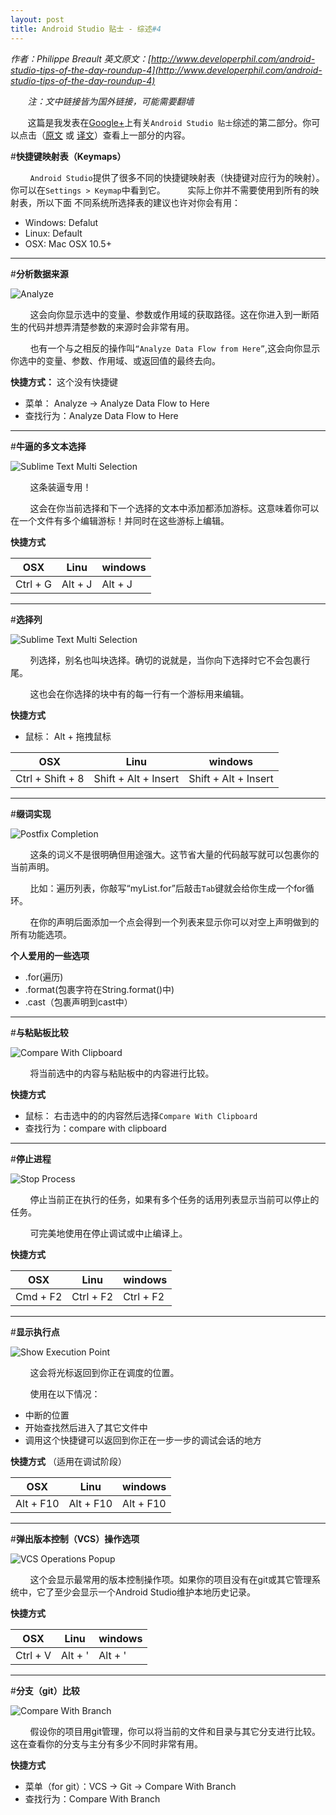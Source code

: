 ```yaml
---
layout: post
title: Android Studio 贴士 - 综述#4
---
```

*作者：Philippe Breault  英文原文：[http://www.developerphil.com/android-studio-tips-of-the-day-roundup-4](http://www.developerphil.com/android-studio-tips-of-the-day-roundup-4)*

*&#160;&#160;&#160;&#160;&#160;&#160;&#160;注：文中链接皆为国外链接，可能需要翻墙*

&#160;&#160;&#160;&#160;&#160;&#160;&#160;这篇是我发表在[Google+](https://plus.google.com/+PhilippeBreault/)上有关`Android Studio 贴士`综述的第二部分。你可以点击（[原文](http://www.developerphil.com/android-studio-tips-of-the-day-roundup-4/) 或 [译文](http://jackie880823.github.io/2016/01/15/Android%20Studio%20Tips%20Of%20the%20Day%20-%20Roundup%20%234/)）查看上一部分的内容。


#**快捷键映射表（Keymaps）**

&#160;&#160;&#160;&#160;&#160;&#160;&#160;&#160;`Android Studio`提供了很多不同的快捷键映射表（快捷键对应行为的映射）。你可以在`Settings > Keymap`中看到它。
&#160;&#160;&#160;&#160;&#160;&#160;&#160;&#160;实际上你并不需要使用到所有的映射表，所以下面
不同系统所选择表的建议也许对你会有用：

* Windows: Defalut
* Linux: Default
* OSX: Mac OSX 10.5+

---

#**分析数据来源**

![Analyze](https://github.com/Jackie880823/Jackie880823.github.io/blob/master/img/android-studio-tips-of-the-day-roundup-4/31-analyzedataflow.gif?raw=true)

&#160;&#160;&#160;&#160;&#160;&#160;&#160;&#160;这会向你显示选中的变量、参数或作用域的获取路径。这在你进入到一断陌生的代码并想弄清楚参数的来源时会非常有用。

&#160;&#160;&#160;&#160;&#160;&#160;&#160;&#160;也有一个与之相反的操作叫`“Analyze Data Flow from Here”`,这会向你显示你选中的变量、参数、作用域、或返回值的最终去向。

**快捷方式：** 这个没有快捷键

* 菜单： Analyze → Analyze Data Flow to Here
* 查找行为：Analyze Data Flow to Here

---

#**牛逼的多文本选择**

![Sublime Text Multi Selection](https://github.com/Jackie880823/Jackie880823.github.io/blob/master/img/android-studio-tips-of-the-day-roundup-4/32-multiselection.gif?raw=true)

&#160;&#160;&#160;&#160;&#160;&#160;&#160;&#160;这条装逼专用！

&#160;&#160;&#160;&#160;&#160;&#160;&#160;&#160;这会在你当前选择和下一个选择的文本中添加都添加游标。这意味着你可以在一个文件有多个编辑游标！并同时在这些游标上编辑。

**快捷方式**

|    OSX   |   Linu  | windows |
|----------|---------|---------|
| Ctrl + G | Alt + J | Alt + J |

---

#**选择列**

![Sublime Text Multi Selection](https://github.com/Jackie880823/Jackie880823.github.io/blob/master/img/android-studio-tips-of-the-day-roundup-4/33-columnselection.gif?raw=true)

&#160;&#160;&#160;&#160;&#160;&#160;&#160;&#160;列选择，别名也叫块选择。确切的说就是，当你向下选择时它不会包裹行尾。

&#160;&#160;&#160;&#160;&#160;&#160;&#160;&#160;这也会在你选择的块中有的每一行有一个游标用来编辑。

**快捷方式**
* 鼠标： Alt + 拖拽鼠标

|    OSX   |   Linu  | windows |
|----------|---------|---------|
| Ctrl + Shift + 8 | Shift + Alt + Insert | Shift + Alt + Insert |

---

#**缀词实现**

![Postfix Completion](https://github.com/Jackie880823/Jackie880823.github.io/blob/master/img/android-studio-tips-of-the-day-roundup-4/33-postfixcompletion.gif?raw=true)

&#160;&#160;&#160;&#160;&#160;&#160;&#160;&#160;这条的词义不是很明确但用途强大。这节省大量的代码敲写就可以包裹你的当前声明。

&#160;&#160;&#160;&#160;&#160;&#160;&#160;&#160;比如：遍历列表，你敲写“myList.for”后敲击`Tab`键就会给你生成一个for循环。

&#160;&#160;&#160;&#160;&#160;&#160;&#160;&#160;在你的声明后面添加一个点会得到一个列表来显示你可以对空上声明做到的所有功能选项。

**个人爱用的一些选项**

* .for(遍历)
* .format(包裹字符在String.format()中)
* .cast（包裹声明到cast中）

---

#**与粘贴板比较**

![Compare With Clipboard](https://github.com/Jackie880823/Jackie880823.github.io/blob/master/img/android-studio-tips-of-the-day-roundup-4/34-comparewithclipboard.gif?raw=true)

&#160;&#160;&#160;&#160;&#160;&#160;&#160;&#160;将当前选中的内容与粘贴板中的内容进行比较。

**快捷方式**

* 鼠标： 右击选中的的内容然后选择`Compare With Clipboard`
* 查找行为：compare with clipboard

---

#**停止进程**

![Stop Process](https://github.com/Jackie880823/Jackie880823.github.io/blob/master/img/android-studio-tips-of-the-day-roundup-4/35-stoprocess.gif?raw=true)

&#160;&#160;&#160;&#160;&#160;&#160;&#160;&#160;停止当前正在执行的任务，如果有多个任务的话用列表显示当前可以停止的任务。

&#160;&#160;&#160;&#160;&#160;&#160;&#160;&#160;可完美地使用在停止调试或中止编译上。

**快捷方式**

|    OSX   |    Linu   |  windows  |
|----------|-----------|-----------|
| Cmd + F2 | Ctrl + F2 | Ctrl + F2 |

---

#**显示执行点**

![Show Execution Point](https://github.com/Jackie880823/Jackie880823.github.io/blob/master/img/android-studio-tips-of-the-day-roundup-4/36-executionpoint.gif?raw=true)

&#160;&#160;&#160;&#160;&#160;&#160;&#160;&#160;这会将光标返回到你正在调度的位置。

&#160;&#160;&#160;&#160;&#160;&#160;&#160;&#160;使用在以下情况：

* 中断的位置
* 开始查找然后进入了其它文件中
* 调用这个快捷键可以返回到你正在一步一步的调试会话的地方

**快捷方式** （适用在调试阶段）

|     OSX   |    Linu   |  windows  |
|-----------|-----------|-----------|
| Alt + F10 | Alt + F10 | Alt + F10 |

---

#**弹出版本控制（VCS）操作选项**

![VCS Operations Popup](https://github.com/Jackie880823/Jackie880823.github.io/blob/master/img/android-studio-tips-of-the-day-roundup-4/37-vcspopup.gif?raw=true)

&#160;&#160;&#160;&#160;&#160;&#160;&#160;&#160;这个会显示最常用的版本控制操作项。如果你的项目没有在git或其它管理系统中，它了至少会显示一个Android Studio维护本地历史记录。

**快捷方式**

|    OSX   |   Linu  | windows |
|----------|---------|---------|
| Ctrl + V | Alt + ' | Alt + ' |

---

#**分支（git）比较**

![Compare With Branch](https://github.com/Jackie880823/Jackie880823.github.io/blob/master/img/android-studio-tips-of-the-day-roundup-4/38-comparewithbranch.gif?raw=true)

&#160;&#160;&#160;&#160;&#160;&#160;&#160;&#160;假设你的项目用git管理，你可以将当前的文件和目录与其它分支进行比较。这在查看你的分支与主分有多少不同时非常有用。

**快捷方式**

* 菜单（for git）：VCS → Git → Compare With Branch
* 查找行为：Compare With Branch





























































